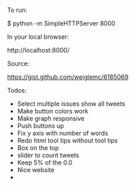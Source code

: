 To run:

$ python -m SimpleHTTPServer 8000

In your local browser:

http://localhost:8000/

Source:

https://gist.github.com/weiglemc/6185069

Todos:

- Select multiple issues show all tweets 
- Make button colors work
- Make graph responsive
- Push buttons up
- Fix y axis with number of words
- Redo html tool tips without tool tips
- Box on the top
- slider to count tweets 
- Keep 5% of the 0.0
- Nice website
- 